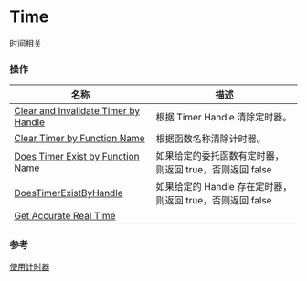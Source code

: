 # Time 

时间相关

### 操作  

| 名称 | 描述 |
|--|--|
| [Clear and Invalidate Timer by Handle](./clear-and-invalidate-timer-by-handle.md) | 根据 Timer Handle 清除定时器。 |
| [Clear Timer by Function Name](./clear-timer-by-function-name.md) | 根据函数名称清除计时器。 |
| [Does Timer Exist by Function Name](./dose-timer-exist-by-function-name.md) | 如果给定的委托函数有定时器，则返回 true，否则返回 false |
| [DoesTimerExistByHandle](./does-timer-exist-by-handle.md) | 如果给定的 Handle 存在定时器，则返回 true，否则返回 false |
| [Get Accurate Real Time](./get-accurate-real-time.md) | |

### 参考
[使用计时器](https://docs.unrealengine.com/4.27/zh-CN/InteractiveExperiences/UseTimers/)